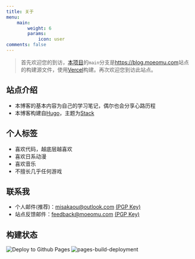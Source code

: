 ```yaml
---
title: 关于
menu:
    main: 
        weight: 6
        params:
            icon: user
comments: false
---
```


> 首先欢迎您的到访，[本项目](https://github.com/Misakaou/blog)的`main`分支是<https://blog.moeomu.com>站点的构建源文件，使用[Vercel](http://vercel.com/)构建。再次欢迎您到访此站点。

## 站点介绍

- 本博客的基本内容为自己的学习笔记，偶尔也会分享心路历程
- 本博客构建自[Hugo](https://gohugo.io/)，主题为[Stack](https://github.com/CaiJimmy/hugo-theme-stack)

## 个人标签

- 喜欢代码，越底层越喜欢
- 喜欢日系动漫
- 喜欢音乐
- 不擅长几乎任何游戏

## 联系我

- 个人邮件(推荐)：<misakaou@outlook.com> [(PGP Key)](./Misaka_m_0xED260593_Public.asc)
- 站点反馈邮件：<feedback@moeomu.com> [(PGP Key)](./Misaka_0x9A630CD2_public.asc)

## 构建状态

![Deploy to Github Pages](https://github.com/Misakaou/blog/actions/workflows/deploy.yml/badge.svg)
![pages-build-deployment](hhttps://github.com/Misakaou/blog/actions/workflows/pages/pages-build-deployment/badge.svg)
